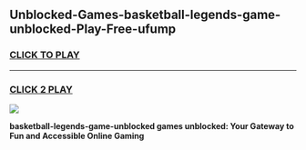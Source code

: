 
## Unblocked-Games-basketball-legends-game-unblocked-Play-Free-ufump
<h3>
<a href="https://premium76.site?title=basketball-legends-game-unblocked&ref=19M">CLICK TO PLAY</a></h3>
<hr>

<h3>
<a href="https://premium76.site?title=basketball-legends-game-unblocked&ref=19M">CLICK 2 PLAY</a>
  
</h3>

<a href="https://premium76.site?title=basketball-legends-game-unblocked&ref=19M"><img src="https://clearcache.store/games.png"></a>


**basketball-legends-game-unblocked games unblocked: Your Gateway to Fun and Accessible Online Gaming**
